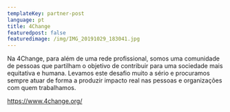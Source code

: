 ```yaml
---
templateKey: partner-post
language: pt
title: 4Change
featuredpost: false
featuredimage: /img/IMG_20191029_183041.jpg
---
```

<!--StartFragment-->

Na 4Change, para além de uma rede profissional, somos uma comunidade de pessoas que partilham o objetivo de contribuir para uma sociedade mais equitativa e humana. Levamos este desafio muito a sério e procuramos sempre atuar de forma a produzir impacto real nas pessoas e organizações com quem trabalhamos.

<!--EndFragment-->



<!-- end -->

https://www.4change.org/
